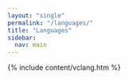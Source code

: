 ```yaml
---
layout: "single"
permalink: "/languages/"
title: "Languages"
sidebar:
  nav: main
---
```

{% include content/vclang.htm %}
